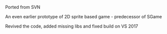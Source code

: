 Ported from SVN

An even earlier prototype of 2D sprite based game - predecessor of SGame

Revived the code, added missing libs and fixed build on VS 2017
